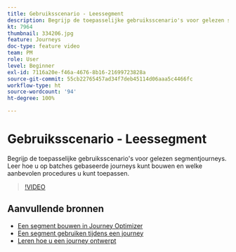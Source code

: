 ```yaml
---
title: Gebruiksscenario - Leessegment
description: Begrijp de toepasselijke gebruiksscenario's voor gelezen segmentjourneys. Leer hoe u op batches gebaseerde journeys kunt bouwen en welke aanbevolen procedures u kunt toepassen.
kt: 7964
thumbnail: 334206.jpg
feature: Journeys
doc-type: feature video
team: PM
role: User
level: Beginner
exl-id: 7116a20e-f46a-4676-8b16-21699723828a
source-git-commit: 55cb22765457ad34f7deb45114d06aaa5c4466fc
workflow-type: ht
source-wordcount: '94'
ht-degree: 100%

---
```


# Gebruiksscenario - Leessegment

Begrijp de toepasselijke gebruiksscenario&#39;s voor gelezen segmentjourneys. Leer hoe u op batches gebaseerde journeys kunt bouwen en welke aanbevolen procedures u kunt toepassen.

>[!VIDEO](https://video.tv.adobe.com/v/334206?quality=12)

## Aanvullende bronnen

* [Een segment bouwen in Journey Optimizer](https://experienceleague.adobe.com/docs/journey-optimizer/using/segment/creating-a-segment.html?lang=nl)
* [Een segment gebruiken tijdens een journey](https://experienceleague.adobe.com/docs/journey-optimizer/using/orchestrate-journeys/about-journey-building/read-segment.html?lang=nl)
* [Leren hoe u een journey ontwerpt](https://experienceleague.adobe.com/docs/journey-optimizer/using/orchestrate-journeys/create-journey/using-the-journey-designer.html?lang=nl)
